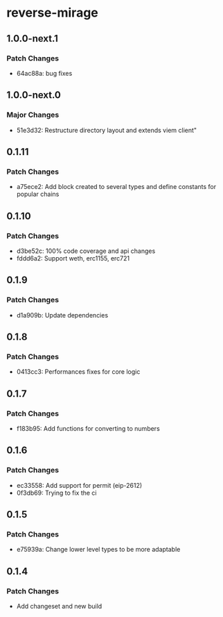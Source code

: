 # reverse-mirage

## 1.0.0-next.1

### Patch Changes

- 64ac88a: bug fixes

## 1.0.0-next.0

### Major Changes

- 51e3d32: Restructure directory layout and extends viem client"

## 0.1.11

### Patch Changes

- a75ece2: Add block created to several types and define constants for popular chains

## 0.1.10

### Patch Changes

- d3be52c: 100% code coverage and api changes
- fddd6a2: Support weth, erc1155, erc721

## 0.1.9

### Patch Changes

- d1a909b: Update dependencies

## 0.1.8

### Patch Changes

- 0413cc3: Performances fixes for core logic

## 0.1.7

### Patch Changes

- f183b95: Add functions for converting to numbers

## 0.1.6

### Patch Changes

- ec33558: Add support for permit (eip-2612)
- 0f3db69: Trying to fix the ci

## 0.1.5

### Patch Changes

- e75939a: Change lower level types to be more adaptable

## 0.1.4

### Patch Changes

- Add changeset and new build
